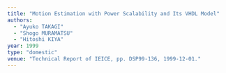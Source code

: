 ```yaml
---
title: "Motion Estimation with Power Scalability and Its VHDL Model"
authors:
  - "Ayuko TAKAGI"
  - "Shogo MURAMATSU"
  - "Hitoshi KIYA"
year: 1999
type: "domestic"
venue: "Technical Report of IEICE, pp. DSP99-136, 1999-12-01."
---
```

